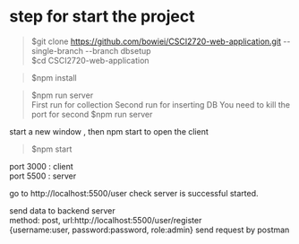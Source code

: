 # step for start the project


> $git clone https://github.com/bowiei/CSCI2720-web-application.git --single-branch --branch dbsetup </br>
> $cd CSCI2720-web-application </br>

> $npm install  </br>

> $npm run server </br>
First run for collection 
Second run for inserting DB
You need to kill the port for second $npm run server

start a new window , then npm start to open the client </br>
> $npm start </br>

port 3000 : client </br>
port 5500 : server </br>

go to http://localhost:5500/user check server is successful started. </br>

send data to backend server </br>
method: post, url:http://localhost:5500/user/register </br>
{username:user, password:password, role:admin} send request by postman </br>

